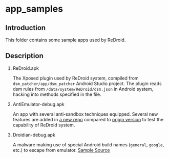 # app_samples

## Introduction

This folder contains some sample apps used by ReDroid.

## Description

1. ReDroid.apk

    The Xposed plugin used by ReDroid system, compiled from `dsm_patcher/app/dsm_patcher` Android Studio project. The plugin reads dsm rules from `/data/system/ReDroid/dsm.json` in Android system, hacking into methods specified in the file.

2. AntiEmulator-debug.apk

    An app with several anti-sandbox techniques equipped. Several new features are added in [a new repo][anti-emulator] compared to [origin version][anti-emulator-origin] to test the capability of ReDroid system.

3. Droidian-debug.apk

    A malware making use of special Android build names (`general`, `google`, etc.) to escape from emulator. [Sample Source][dendroid]

[anti-emulator]: https://github.com/yzygitzh/anti-emulator
[anti-emulator-origin]: https://github.com/strazzere/anti-emulator
[dendroid]: https://github.com/yzygitzh/dendroid_apk
